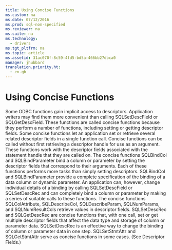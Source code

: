 ```yaml
---
title: Using Concise Functions
ms.custom: na
ms.date: 07/12/2016
ms.prod: sql-non-specified
ms.reviewer: na
ms.suite: na
ms.technology: 
  - drivers
ms.tgt_pltfrm: na
ms.topic: article
ms.assetid: 31ac070f-8c59-4fd5-bd5a-466bb27dbca0
manager: jhubbard
translation.priority.ht: 
  - en-gb
---
```

# Using Concise Functions
<?xml version="1.0" encoding="utf-8"?>
<developerConceptualDocument xmlns="http://ddue.schemas.microsoft.com/authoring/2003/5" xmlns:xlink="http://www.w3.org/1999/xlink" xmlns:xsi="http://www.w3.org/2001/XMLSchema-instance" xsi:schemaLocation="http://ddue.schemas.microsoft.com/authoring/2003/5 http://dduestorage.blob.core.windows.net/ddueschema/developer.xsd">
  <introduction>
    <para>Some ODBC functions gain implicit access to descriptors. Application writers may find them more convenient than calling <legacyBold>SQLSetDescField</legacyBold> or <legacyBold>SQLGetDescField</legacyBold>. These functions are called <legacyItalic>concise</legacyItalic> functions because they perform a number of functions, including setting or getting descriptor fields. Some concise functions let an application set or retrieve several related descriptor fields in a single function call. </para>
    <para>Concise functions can be called without first retrieving a descriptor handle for use as an argument. These functions work with the descriptor fields associated with the statement handle that they are called on.</para>
    <para>The concise functions <legacyBold>SQLBindCol</legacyBold> and <legacyBold>SQLBindParameter</legacyBold> bind a column or parameter by setting the descriptor fields that correspond to their arguments. Each of these functions performs more tasks than simply setting descriptors. <legacyBold>SQLBindCol</legacyBold> and <legacyBold>SQLBindParameter</legacyBold> provide a complete specification of the binding of a data column or dynamic parameter. An application can, however, change individual details of a binding by calling <legacyBold>SQLSetDescField </legacyBold>or <legacyBold>SQLSetDescRec</legacyBold> and can completely bind a column or parameter by making a series of suitable calls to these functions. </para>
    <para>The concise functions<legacyBold> SQLColAttribute</legacyBold>, <legacyBold>SQLDescribeCol</legacyBold>, <legacyBold>SQLDescribeParam</legacyBold>, <legacyBold>SQLNumParams</legacyBold>, and <legacyBold>SQLNumResultCols</legacyBold> retrieve values in descriptor fields.</para>
    <para>         <legacyBold>SQLSetDescRec</legacyBold> and <legacyBold>SQLGetDescRec</legacyBold> are concise functions that, with one call, set or get multiple descriptor fields that affect the data type and storage of column or parameter data. <legacyBold>SQLSetDescRec</legacyBold> is an effective way to change the binding of column or parameter data in one step. </para>
    <para>         <legacyBold>SQLSetStmtAttr</legacyBold> and <legacyBold>SQLGetStmtAttr</legacyBold> serve as concise functions in some cases. (See <legacyLink xlink:href="f38623c8-fdd4-4601-b1f0-97c593d31177">Descriptor Fields</legacyLink>.)</para>
  </introduction>
  <relatedTopics />
</developerConceptualDocument>